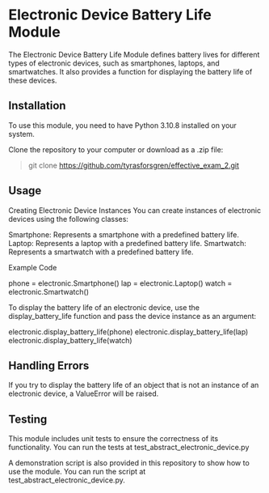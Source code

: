 # Electronic Device Battery Life Module

The Electronic Device Battery Life Module defines battery lives for different types of
electronic devices, such as smartphones, laptops, and smartwatches. It also provides a
function for displaying the battery life of these devices.

## Installation

To use this module, you need to have Python 3.10.8 installed on your system.

Clone the repository to your computer or download as a .zip file:

> git clone https://github.com/tyrasforsgren/effective_exam_2.git
   
## Usage
Creating Electronic Device Instances
You can create instances of electronic devices using the following classes:

Smartphone: Represents a smartphone with a predefined battery life.
Laptop: Represents a laptop with a predefined battery life.
Smartwatch: Represents a smartwatch with a predefined battery life.

Example Code

phone = electronic.Smartphone()
lap = electronic.Laptop()
watch = electronic.Smartwatch()

To display the battery life of an electronic device, use the display_battery_life
function and pass the device instance as an argument:

electronic.display_battery_life(phone)
electronic.display_battery_life(lap)
electronic.display_battery_life(watch)

## Handling Errors
If you try to display the battery life of an object that is not an instance of an electronic
device, a ValueError will be raised.

## Testing
This module includes unit tests to ensure the correctness of its functionality. You can run
the tests at test_abstract_electronic_device.py

A demonstration script is also provided in this repository to show how to use the module. You
can run the script at test_abstract_electronic_device.py.
